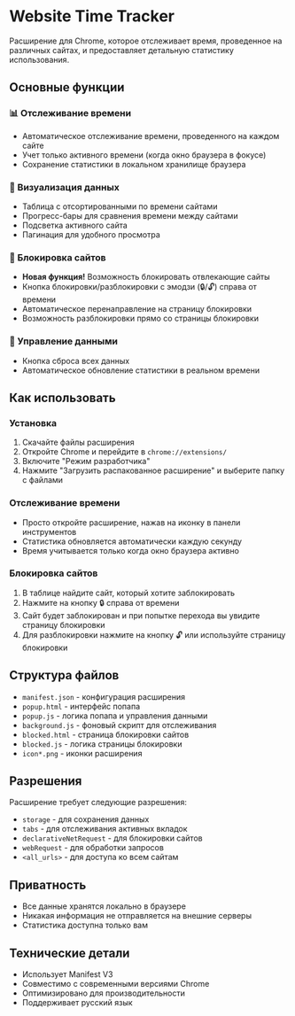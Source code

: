 # Website Time Tracker

Расширение для Chrome, которое отслеживает время, проведенное на различных сайтах, и предоставляет детальную статистику использования.

## Основные функции

### 📊 Отслеживание времени
- Автоматическое отслеживание времени, проведенного на каждом сайте
- Учет только активного времени (когда окно браузера в фокусе)
- Сохранение статистики в локальном хранилище браузера

### 🎯 Визуализация данных
- Таблица с отсортированными по времени сайтами
- Прогресс-бары для сравнения времени между сайтами
- Подсветка активного сайта
- Пагинация для удобного просмотра

### 🚫 Блокировка сайтов
- **Новая функция!** Возможность блокировать отвлекающие сайты
- Кнопка блокировки/разблокировки с эмодзи (🔒/🔓) справа от времени
- Автоматическое перенаправление на страницу блокировки
- Возможность разблокировки прямо со страницы блокировки

### 🔄 Управление данными
- Кнопка сброса всех данных
- Автоматическое обновление статистики в реальном времени

## Как использовать

### Установка
1. Скачайте файлы расширения
2. Откройте Chrome и перейдите в `chrome://extensions/`
3. Включите "Режим разработчика"
4. Нажмите "Загрузить распакованное расширение" и выберите папку с файлами

### Отслеживание времени
- Просто откройте расширение, нажав на иконку в панели инструментов
- Статистика обновляется автоматически каждую секунду
- Время учитывается только когда окно браузера активно

### Блокировка сайтов
1. В таблице найдите сайт, который хотите заблокировать
2. Нажмите на кнопку 🔒 справа от времени
3. Сайт будет заблокирован и при попытке перехода вы увидите страницу блокировки
4. Для разблокировки нажмите на кнопку 🔓 или используйте страницу блокировки

## Структура файлов

- `manifest.json` - конфигурация расширения
- `popup.html` - интерфейс попапа
- `popup.js` - логика попапа и управления данными
- `background.js` - фоновый скрипт для отслеживания
- `blocked.html` - страница блокировки сайтов
- `blocked.js` - логика страницы блокировки
- `icon*.png` - иконки расширения

## Разрешения

Расширение требует следующие разрешения:
- `storage` - для сохранения данных
- `tabs` - для отслеживания активных вкладок
- `declarativeNetRequest` - для блокировки сайтов
- `webRequest` - для обработки запросов
- `<all_urls>` - для доступа ко всем сайтам

## Приватность

- Все данные хранятся локально в браузере
- Никакая информация не отправляется на внешние серверы
- Статистика доступна только вам

## Технические детали

- Использует Manifest V3
- Совместимо с современными версиями Chrome
- Оптимизировано для производительности
- Поддерживает русский язык